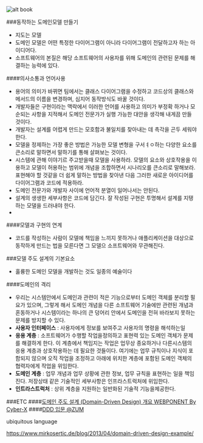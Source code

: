 ![alt book](http://image.yes24.com/momo/TopCate126/MidCate08/12571313.jpg)


###동작하는 도메인모델 만들기
- 지도는 모델  
- 도메인 모델은 어떤 특정한 다이어그램이 아니라 다이어그램이 전달하고자 하는 아이디어다.  
- 소프트웨어의 본질은 해당 소프트웨어의 사용자를 위해 도메인의 관련된 문제를 해결하는 능력에 있다.  

####의사소통과 언어사용
- 용어의 의미가 바뀌면 팀에서는 클래스 다이어그램을 수정하고 코드상의 클래스와 메서드의 이름을 변경하며, 심지어 동작방식도 바꿀 것이다.  
- 개발자들은 구현이라는 맥락에서 이러한 언어를 사용하고 의미가 부정확 하거나 모순되는 사항을 지적해서 도메인 전문가가 실행 가능한 대안을 생각해 내게끔 만들 것이다.  
- 개발자는 설계를 어렵게 만드는 모호함과 불일치를 찾아내는 데 촉각을 곤두 세워야 한다.  
- 모델을 정제하는 가장 좋은 방법은 가능한 모델 변형을 구서ㅕㅇ하는 다양한 요소를 큰소리로 말하면서 말하기를 통해 살펴보는 것이다.  
- 시스템에 관해 이야기르 주고받을때 모델을 사용하라. 모델의 요소와 상호작용을 이용하고 모델이 허용하는 범위에 개념을 조합하면서 시나리오를 큰소리로 말해보라. 표현해야 할 것같을 더 쉽게 말하는 방법을 찾아낸 다음 그러한 새로운 아이디어를 다이어그램과 코드에 적용하라.  
- 도메인 전문가와 개발자 사이에 언어적 분열이 일어나서는 안된다.  
- 설계의 생생한 세부사항은 코드에 담긴다. 잘 작성된 구현은 투명해서 설계를 지탱하는 모댈을 드러내야 한다.  
- 

####모델과 구현의 연계
- 코드를 작성하는 사람이 모델에 책임을 느끼지 못하거나 애플리케이션을 대상으로 동작하게 만드는 법을 모른다면 그 모델으 소프트웨어와 무관해진다.  


###모델 주도 설계의 기본요소
- 훌륭한 도메인 모델을 개발하는 것도 일종의 예술이다

####도메인의 격리
- 우리는 시스템안에서 도메인과 관련이 적은 기능으로부터 도메인 객체를 분리할 필요가 있으며, 그렇게 해서 도메인 개념을 다른 소프트웨어 기술에만 관련된 개념과 혼동하거나 시스템이라는 하나의 큰 덩어리 안에서 도메인을 전혀 바라보지 못하는 문제를 방지할 수 있다.  
- **사용자 인터페이스** : 사용자에게 정보를 보여주고 사용자의 명령을 해석하는일
- **응용 계층** : 소프트웨어가 수행할 작업을정의하고 표현력 있는 도메인 객체가 문제를 해결하게 한다. 이 계층에서 책임지는 작업은 업무상 종요하거나 다른시스템의 응용 계층과 상호작용하는 데 필요한 것들이다. 여기에는 업무 규칙이나 지식이 포함되지 않으며 오직 작업을 조정하고 아래에 위치한 계층에 포함된 도메인 객체의 협력자에게 작업을 위임한다. 
- **도메인 계층** : 업무 개념과 업무 상황에 관한 정보, 업무 규칙을 표현하는 일을 책임진다. 저장상태 같은 기술적인 세부사항은 인프라스트럭처에 위임한다.
- **인트라스트럭처** : 상위 계층을 지원하는 일반화된 기술적 기능을제공한다.




###ETC
####[도메인 주도 설계 (Domain-Driven Design) 개요 WEBPONENT By Cyber-X](http://cyberx.tistory.com/57)
####[DDD 입문 @ZUM](https://wckhg89.github.io/archivers/ddd)

ubiquitous language

https://www.mirkosertic.de/blog/2013/04/domain-driven-design-example/













